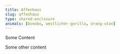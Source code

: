 ```yaml
---
title: Affenhaus
slug: affenhaus
type: shared-enclosure
animals: [bonobo, westlicher-gorilla, orang-utan]
---
```

Some Content

Some other content